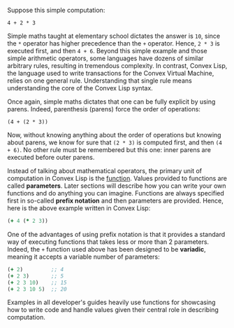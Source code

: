 Suppose this simple computation:

```
4 + 2 * 3
```

Simple maths taught at elementary school dictates the answer is `10`, since the `*` operator has higher precedence than the `+` operator. Hence, `2 * 3` is executed first,
and then `4 + 6`. Beyond this simple example and those simple arithmetic operators, some languages have dozens of similar arbitrary rules, resulting in tremendous complexity.
In contrast, Convex Lisp, the language used to write transactions for the Convex Virtual Machine, relies on one general rule. Understanding that single rule means understanding
the core of the Convex Lisp syntax.

Once again, simple maths dictates that one can be fully explicit by using parens. Indeed, parenthesis (parens) force the order of operations:

```
(4 + (2 * 3))
```

Now, without knowing anything about the order of operations but knowing about parens, we know for sure that `(2 * 3)` is computed first, and then `(4 + 6)`. No other rule
must be remembered but this one: inner parens are executed before outer parens.

Instead of talking about mathematical operators, the primary unit of computation in Convex Lisp is the [function](/functions). Values provided to functions are called
**parameters**. Later sections will describe how you can write your own functions and do anything you can imagine. Functions are always specified first in so-called
**prefix notation** and then parameters are provided. Hence, here is the above example written in Convex Lisp:

```clojure
(+ 4 (* 2 3))
```

One of the advantages of using prefix notation is that it provides a standard way of executing functions that takes less or more than 2 parameters. Indeed, the `+` function
used above has been designed to be **variadic**, meaning it accepts a variable number of parameters:

```clojure
(+ 2)         ;; 4
(+ 2 3)       ;; 5
(+ 2 3 10)    ;; 15
(+ 2 3 10 5)  ;; 20
```

Examples in all developer's guides heavily use functions for showcasing how to write code and handle values given their central role in describing computation.
